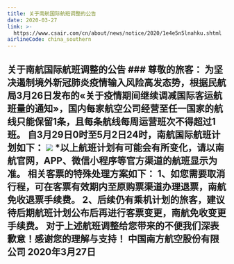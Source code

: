 ```yaml
---
title: 关于南航国际航班调整的公告
date: 2020-03-27
link: >-
  https://www.csair.com/cn/about/news/notice/2020/1e4e5n5lnahku.shtml
airlineCode: china_southern
---
```

## **关于南航国际航班调整的公告** ### 尊敬的旅客： 为坚决遏制境外新冠肺炎疫情输入风险高发态势，根据民航局3月26日发布的«关于疫情期间继续调减国际客运航班量的通知»，国内每家航空公司经营至任一国家的航线只能保留1条，且每条航线每周运营班次不得超过1班。 自3月29日0时至5月2日24时，南航国际航班计划如下： ![](resource/a49e2f088c48351651be9bed39c09fec.png) *以上航班计划有可能会有所变化，请以南航官网，APP、微信小程序等官方渠道的航班显示为准。 相关客票的特殊处理方案如下： 1、如您需要取消行程，可在客票有效期内至原购票渠道办理退票，南航免收退票手续费。 2、后续仍有乘机计划的旅客，建议待后期航班计划公布后再进行客票变更，南航免收变更手续费。 对于上述航班调整给您带来的不便我们深表歉意！感谢您的理解与支持！ 中国南方航空股份有限公司 2020年3月27日
